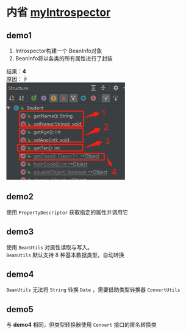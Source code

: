 # 内省 [myIntrospector](src/main/java/org/lzn/MyIntrospector.java)
## demo1
1. Introspector构建一个 BeanInfo对象
2. BeanInfo将以各类的所有属性进行了封装

结果：**4**<br/>
原因：☟<br/>
![原因](images/demo1.png)

## demo2
使用 `PropertyDescriptor` 获取指定的属性并调用它

## demo3
使用 `BeanUtils` 对属性读取与写入。<br/>
`BeanUtils` 默认支持 8 种基本数据类型，自动转换

## demo4
`BeanUtils` 无法将 `String` 转换 `Date` ，需要借助类型转换器 `ConvertUtils`

## demo5
与 **demo4** 相同，但类型转换器使用 `Convert` 接口的匿名转换类

